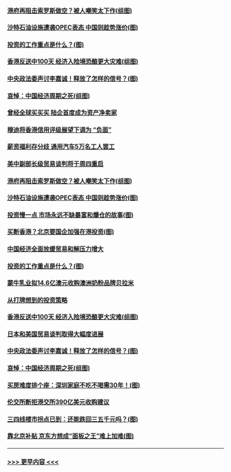 #### [港府再阻击索罗斯做空？被人嘲笑太下作(组图)](../pages/p5/907637.md?t=09171301) 
#### [沙特石油设施遭袭OPEC表态 中国则趁势涨价(图)](../pages/p5/907570.md?t=09171301) 
#### [投资的工作重点是什么？(图)](../pages/p5/907561.md?t=09171301) 
#### [香港反送中100天 经济入险境恐酿更大灾难(组图)](../pages/p5/907533.md?t=09171301) 
#### [中央政法委声讨李嘉诚！释放了怎样的信号？(图)](../pages/p5/907522.md?t=09171301) 
#### [哀悼：中国经济周期之死(组图)](../pages/p5/907455.md?t=09171301) 
#### [曾经全球买买买 陆企首度成为资产净卖家](../pages/p5/907641.md?t=09171301) 
#### [穆迪将香港信用评级展望下调为 “负面”](../pages/p5/907640.md?t=09171301) 
#### [薪资福利存分歧 通用汽车5万名工人罢工](../pages/p5/907639.md?t=09171301) 
#### [美中副部长级贸易谈判将于周四重启](../pages/p5/907638.md?t=09171301) 
#### [港府再阻击索罗斯做空？被人嘲笑太下作(组图)](../pages/p5/907637.md?t=09171301) 
#### [沙特石油设施遭袭OPEC表态 中国则趁势涨价(图)](../pages/p5/907570.md?t=09171301) 
#### [投资慢一点 市场永远不缺暴富和爆仓的故事(图)](../pages/p5/907564.md?t=09171301) 
#### [买断香港？北京要国企加强在港投资(图)](../pages/p5/907582.md?t=09171301) 
#### [中国经济全面放缓贸易和解压力增大](../pages/p5/907579.md?t=09171301) 
#### [投资的工作重点是什么？(图)](../pages/p5/907561.md?t=09171301) 
#### [蒙牛乳业拟14.6亿澳元收购澳洲奶粉品牌贝拉米](../pages/p5/907571.md?t=09171301) 
#### [从打牌想到的投资策略](../pages/p5/907563.md?t=09171301) 
#### [香港反送中100天 经济入险境恐酿更大灾难(组图)](../pages/p5/907533.md?t=09171301) 
#### [日本和美国贸易谈判取得大幅度进展](../pages/p5/907527.md?t=09171301) 
#### [中央政法委声讨李嘉诚！释放了怎样的信号？(图)](../pages/p5/907522.md?t=09171301) 
#### [哀悼：中国经济周期之死(组图)](../pages/p5/907455.md?t=09171301) 
#### [买房难度排个座：深圳家庭不吃不喝需30年！(图)](../pages/p5/907463.md?t=09171301) 
#### [伦交所断拒港交所390亿美元收购建议](../pages/p5/907462.md?t=09171301) 
#### [三四线楼市拐点已到：还能跌回三五千元吗？(图)](../pages/p5/907461.md?t=09171301) 
#### [靠北京补贴 京东方想成“面板之王”难上加难(图)](../pages/p5/907464.md?t=09171301) 

----
#### [ >>> 更早内容 <<< ](../indexes/p5-earlier.md)
